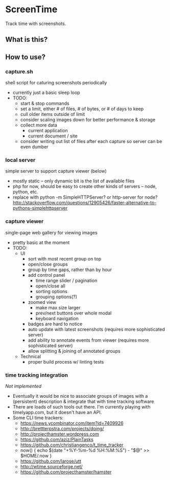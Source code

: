 # ScreenTime
Track time with screenshots.

## What is this?

<to be written>

## How to use?

<to be written>

### capture.sh 

shell script for caturing screenshots periodically

 - currently just a basic sleep loop
 - TODO:
	- start & stop commands
	- set a limit, either # of files, # of bytes, or # of days to keep
	- cull older items outside of limit
	- consider scaling images down for better performance & storage
	- collect more data
		- current application
		- current document / site
	- consider writing out list of files after each capture so server can be even dumber

### local server 

simple server to support capture viewer (below)

 - mostly static – only dynamic bit is the list of available files
 - php for now, should be easy to create other kinds of servers – node, python, etc.
 - replace with python -m SimpleHTTPServer? or http-server for node? http://stackoverflow.com/questions/12905426/faster-alternative-to-pythons-simplehttpserver

### capture viewer

single-page web gallery for viewing images

 - pretty basic at the moment
 - TODO:
 	- UI
 		- sort with most recent group on top
		- open/close groups
 		- group by time gaps, rather than by hour
		- add control panel
			- time range slider / pagination
			- open/close all
			- sorting options
			- grouping options(?)
		- zoomed view
			- make max size larger
			- prev/next buttons over whole modal
			- keyboard navigation
		- badges are hard to notice
 		- auto update with latest screenshots (requires more sophisticated server)
		- add ability to annotate events from viewer (requires more sophisticated server)
		- allow splitting & joining of annotated groups
	- Technical
		- proper build process w/ linting tests

### time tracking integration

*Not implemented*
 
 - Eventually it would be nice to associate groups of images with a (persistent) description & integrate that with time tracking software
 - There are loads of such tools out there. I'm currently playing with timelyapp.com, but it doesn't have an API.
 - Some CLI time trackers:
	- https://news.ycombinator.com/item?id=7409926
	- http://brettterpstra.com/projects/doing/
	- http://projecthamster.wordpress.com
	- https://github.com/aziz/PlainTasks
	- https://github.com/christiangenco/t_time_tracker
	- now() { echo $(date "+%Y-%m-%d %H:%M:%S") - "$@" >> $HOME/.now }
 	- https://github.com/larose/utt
 	- http://wtime.sourceforge.net/
 	- https://github.com/projecthamster/hamster
